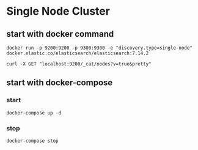 # Single Node Cluster

## start with docker command

```script
docker run -p 9200:9200 -p 9300:9300 -e "discovery.type=single-node" docker.elastic.co/elasticsearch/elasticsearch:7.14.2
```

```script
curl -X GET "localhost:9200/_cat/nodes?v=true&pretty"
```

## start with docker-compose

### start

```script
docker-compose up -d
```

### stop

```script
docker-compose stop
```
